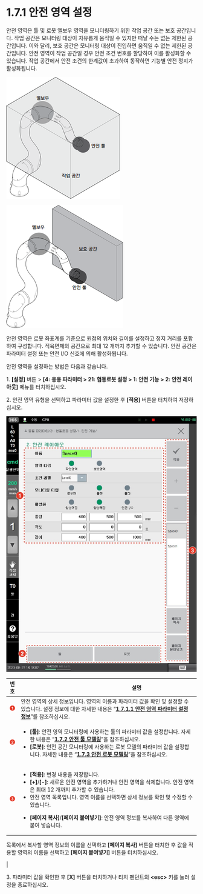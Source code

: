 # 1.7.1 안전 영역 설정

안전 영역은 툴 및 로봇 엘보우 영역을 모니터링하기 위한 작업 공간 또는 보호 공간입니다. 작업 공간은 모니터링 대상이 자유롭게 움직일 수 있지만 떠날 수는 없는 제한된 공간입니다. 이와 달리, 보호 공간은 모니터링 대상이 진입하면 움직일 수 없는 제한된 공간입니다. 안전 영역이 작업 공간일 경우 안전 조건 번호를 할당하여 이를 활성화할 수 있습니다. 작업 공간에서 안전 조건의 한계값이 초과하여 동작하면 기능별 안전 정지가 활성화됩니다.

![그림 6 안전 영역: 작업 공간](<../../../.gitbook/assets/image (3).png>)

![그림 7 안전 영역: 보호 공간](<../../../.gitbook/assets/image (4).png>)

안전 영역은 로봇 좌표계를 기준으로 원점의 위치와 길이를 설정하고 정지 거리를 포함하여 구성합니다. 직육면체의 공간으로 최대 12 개까지 추가할 수 있습니다. 안전 공간은 파라미터 설정 또는 안전 I/O 신호에 의해 활성화됩니다.

안전 영역을 설정하는 방법은 다음과 같습니다.

1\. **\[설정]** 버튼 > **\[4: 응용 파라미터 > 21: 협동로봇 설정 > 1: 안전 기능 > 2: 안전 레이아웃]** 메뉴를 터치하십시오.

2\. 안전 영역 유형을 선택하고 파라미터 값을 설정한 후 **\[적용]** 버튼을 터치하여 저장하십시오.

![](../../../.gitbook/assets/image31.jpeg)

|                 **번호**                | 　　　　　　　　　　　**설명**                                                                                                                                                                                                                                                                                                                                                                                                                                                    |
| :-----------------------------------: | -------------------------------------------------------------------------------------------------------------------------------------------------------------------------------------------------------------------------------------------------------------------------------------------------------------------------------------------------------------------------------------------------------------------------------------------------------------------- |
|  ![](../../../.gitbook/assets/1.png)  | 안전 영역의 상세 정보입니다. 영역의 이름과 파라미터 값을 확인 및 설정할 수 있습니다. 설정 정보에 대한 자세한 내용은 “[**1.7.1.1 안전 영역 파라미터 설정 정보**](1-1-safety-space-parameter-setting-info.md)”를 참조하십시오.                                                                                                                                                                                                                                                                                                            |
|  ![](../../../.gitbook/assets/2.png)  | <ul><li><strong>[툴]</strong>: 안전 영역 모니터링에 사용하는 툴의 파라미터 값을 설정합니다. 자세한 내용은 “<a href="../2-safety-tool-modeling.md"><strong>1.7.2 안전 툴 모델링</strong></a>”을 참조하십시오.</li><li><strong>[로봇]</strong>: 안전 공간 모니터링에 사용하는 로봇 모델의 파라미터 값을 설정합니다. 자세한 내용은 “<a href="../3-safety-robot-modeling.md"><strong>1.7.3 안전 로봇 모델링</strong></a>”을 참조하십시오.</li></ul>                                                                                                                       |
|  ![](../../../.gitbook/assets/3.png)  | <ul><li><strong>[적용]</strong>: 변경 내용을 저장합니다.</li><li><strong>[+]</strong>/<strong>[-]</strong>: 새로운 안전 영역을 추가하거나 안전 영역을 삭제합니다. 안전 영역은 최대 12 개까지 추가할 수 있습니다.</li><li>안전 영역 목록입니다. 영역 이름을 선택하면 상세 정보를 확인 및 수정할 수 있습니다.</li><li><p><strong>[페이지 복사]</strong>/<strong>[페이지 붙여넣기]</strong>: 안전 영역 정보를 복사하여 다른 영역에 붙여 넣습니다.
</p><p>목록에서 복사할 영역 정보의 이름을 선택하고 <strong>[페이지 복사]</strong> 버튼을 터치한 후 값을 적용할 영역의 이름을 선택하고 <strong>[페이지 붙여넣기]</strong> 버튼을 터치하십시오.
</p></li></ul> |

3\. 파라미터 값을 확인한 후 **\[X]** 버튼을 터치하거나 티치 펜던트의 **\<esc>** 키를 눌러 설정을 종료하십시오.

